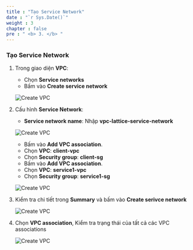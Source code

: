 ```yaml
---
title : "Tạo Service Network"
date : "`r Sys.Date()`"
weight : 3
chapter : false
pre : " <b> 3. </b> "
---
```


### Tạo Service Network

1. Trong giao diện **VPC**:
    - Chọn **Service networks**
    - Bấm vào **Create service network**

    ![Create VPC](/images/3/0001-createservicenetwork.PNG?featherlight=false&width=90pc)

2. Cấu hình **Service Network**:
    - **Service network name**: Nhập **vpc-lattice-service-network**

    ![Create VPC](/images/3/0002-createservicenetwork.PNG?featherlight=false&width=90pc)

    - Bấm vào **Add VPC association**.
    - Chọn **VPC**: **client-vpc**
    - Chọn **Security group**: **client-sg**
    - Bấm vào **Add VPC association**.
    - Chọn **VPC**: **service1-vpc**
    - Chọn **Security group**: **service1-sg**

    ![Create VPC](/images/3/0003-createservicenetwork.PNG?featherlight=false&width=70pc)

3. Kiểm tra chi tiết trong **Summary** và bấm vào **Create serivce network**

    ![Create VPC](/images/3/0004-createservicenetwork.PNG?featherlight=false&width=70pc)

4. Chọn **VPC association**, Kiểm tra trạng thái của tất cả các VPC associations

    ![Create VPC](/images/3/0005-createservicenetwork.PNG?featherlight=false&width=70pc)